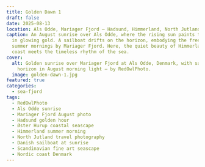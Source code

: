 ```yaml
---
title: Golden Dawn 1
draft: false
date: 2025-08-13
location: Als Odde, Mariager Fjord – Hadsund, Himmerland, North Jutland, Denmark
caption: An August sunrise over Als Odde, where the rising sun paints the fjord
  in glowing gold. A sailboat drifts on the horizon, embodying the freedom of
  summer mornings by Mariager Fjord. Here, the quiet beauty of Himmerland’s
  coast meets the timeless rhythm of the sea.
cover:
  alt: Golden sunrise over Mariager Fjord at Als Odde, Denmark, with sailboat on
    horizon in August morning light – by RedOwlPhoto.
  image: golden-dawn-1.jpg
featured: true
categories:
  - sea-fjord
tags:
  - RedOwlPhoto
  - Als Odde sunrise
  - Mariager Fjord August photo
  - Hadsund golden hour
  - Øster Hurup coastal seascape
  - Himmerland summer morning
  - North Jutland travel photography
  - Danish sailboat at sunrise
  - Scandinavian fine art seascape
  - Nordic coast Denmark
---
```

